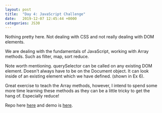 ```yaml
---
layout: post
title:  "Day 4: JavaScript Challenge"
date:   2019-12-07 12:45:44 +0000
categories: JS30
---
```


Nothing pretty here. Not dealing with CSS and not really dealing with DOM elements.

We are dealing with the fundamentals of JavaScript, working with Array methods. Such as filter, map, sort
reduce.

Note worth mentioning. querySelector can be called on any existing DOM element. Doesn't always 
have to be on the Document object. It can look inside of an existing element which we have defined.
(shown in Ex 6).

Great exercise to teach the Array methods, however, I intend to spend some more time learning these methods as 
they can be a little tricky to get the hang of. Especially reduce!

Repo here [here](https://github.com/mlatif01/js30/tree/master/04%20-%20Array%20Cardio%201) 
and demo is [here](http://ml-js30.epizy.com/day04.html).









